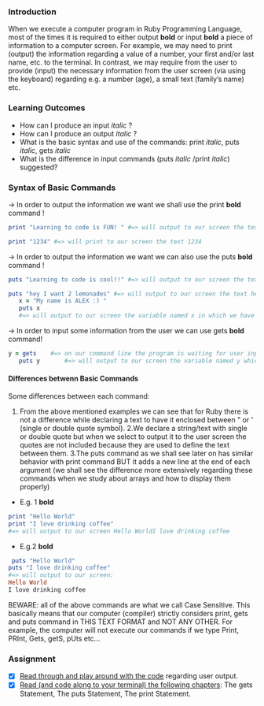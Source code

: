 <!-- This lesson will cover how to output things to the screen in Ruby and how to get input from the user. -->

### Introduction
When we execute a computer program in Ruby Programming Language, most of the times it is required to either output **bold** or input **bold** a piece of information to a computer screen.
For example, we may need to print (output) the information regarding a value of a number, your first and/or last name, etc. to the terminal. In contrast, we may require from the user to provide (input) the necessary information from the user screen (via using the keyboard) regarding e.g. a number (age), a small text (family’s name) etc.

### Learning Outcomes
* How can I produce an input *italic* ?
* How can I produce an output *italic* ?
* What is the basic syntax and use of the commands: print *italic*, puts *italic*, gets *italic*
* What is the difference in input commands (puts *italic* /print *italic*) suggested?

### Syntax of Basic Commands
→ In order to output the information we want we shall use the print **bold** command !	
```ruby
print "Learning to code is FUN! " #=> will output to our screen the text Learning to code is FUN!
```
```ruby
print "1234" #=> will print to our screen the text 1234
```

→ In order to output the information we want we can also use the puts **bold** command !	
```ruby
puts "Learning to code is cool!!" #=> will output to our screen the text Learning to code is cool!!
```
```ruby
puts "hey I want 2 lemonades" #=> will output to our screen the text hey I want 2 lemonades
   x = "My name is ALEX :) "
   puts x
   #=> will output to our screen the variable named x in which we have stored the text My name is ALEX :)
```

→ In order to input some information from the user we can use gets **bold** command!
```ruby
y = gets    #=> on our command line the program is waiting for user input. E.g. if we type blue sky and press enter
   puts y       #=> will output to our screen the variable named y which has stored the user input (as a text). The output will be blue sky
```
#### Differences betwenn Basic Commands

Some differences between each command:
1. From the above mentioned examples we can see that for Ruby there is not a difference while declaring a text to have it enclosed between " or ' (single or double quote symbol).
2.We declare a string/text with single or double quote but when we select to output it to the user screen the quotes are not included because they are used to define the text between them.
3.The puts command as we shall see later on has similar behavior with print command BUT it adds a new line at the end of each argument (we shall see the difference more extensively regarding these commands when we study about arrays and how to display them properly)
 * E.g. 1 **bold**
 ```ruby
 print "Hello World"
print "I love drinking coffee"
#=> will output to our screen Hello WorldI love drinking coffee
``` 
 * E.g.2 **bold**
```ruby 
 puts "Hello World"
puts "I love drinking coffee"
#=> will output to our screen: 
Hello World
I love drinking coffee
```

BEWARE: all of the above commands are what we call Case Sensitive. This basically means that our computer (compiler) strictly considers print, gets and puts command in THIS TEXT FORMAT  and NOT ANY OTHER. For example, the computer will not execute our commands if we type Print, PRInt,  Gets, getS, pUts etc...


### Assignment
- [x] [Read through and play around with the code](https://www.learnrubyonline.org/en/Hello%2C_World%21) regarding user output. 
- [x] [Read (and code along to your terminal) the following chapters](https://www.tutorialspoint.com/ruby/ruby_quick_guide.htm): The gets Statement, The puts Statement, The print Statement.
